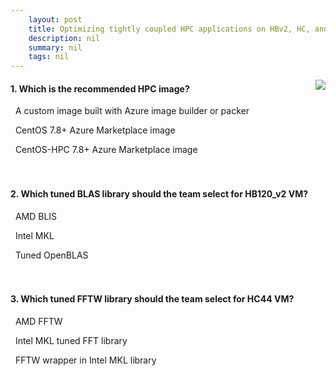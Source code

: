 ```yaml
---
    layout: post
    title: Optimizing tightly coupled HPC applications on HBv2, HC, and HB series virtual machines  - Select the right compiler and numerical libraries
    description: nil
    summary: nil
    tags: nil
---
```



 <a target="_blank" href="https://docs.microsoft.com/en-us/learn/modules/optimize-tightly-coupled-hpc-apps/7-knowledge-selecting-the-right-compiler-and-numerical-libraries/"><i class="fas fa-external-link-alt"></i> </a>
 <img align="right" src="https://docs.microsoft.com/en-us/learn/achievements/generic-badge.svg">
####  1. Which is the recommended HPC image?


<i class='far fa-square'></i> &nbsp;&nbsp;A custom image built with Azure image builder or packer

<i class='far fa-square'></i> &nbsp;&nbsp;CentOS 7.8+ Azure Marketplace image

<i class='fas fa-check-square' style='color: Dodgerblue;'></i> &nbsp;&nbsp;CentOS-HPC 7.8+ Azure Marketplace image
<br />
<br />
<br />

####  2. Which tuned BLAS library should the team select for HB120_v2 VM?


<i class='fas fa-check-square' style='color: Dodgerblue;'></i> &nbsp;&nbsp;AMD BLIS

<i class='far fa-square'></i> &nbsp;&nbsp;Intel MKL

<i class='far fa-square'></i> &nbsp;&nbsp;Tuned OpenBLAS
<br />
<br />
<br />

####  3. Which tuned FFTW library should the team select for HC44 VM?


<i class='far fa-square'></i> &nbsp;&nbsp;AMD FFTW

<i class='far fa-square'></i> &nbsp;&nbsp;Intel MKL tuned FFT library

<i class='fas fa-check-square' style='color: Dodgerblue;'></i> &nbsp;&nbsp;FFTW wrapper in Intel MKL library
<br />
<br />
<br />
